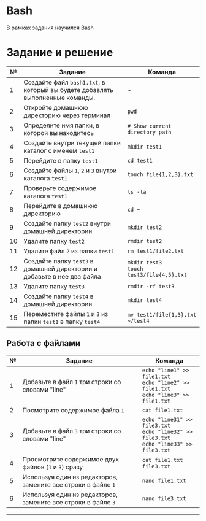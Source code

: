 # Bash
В рамках задания научился Bash
# Задание и решение

| **№** | **Задание**                                                                                             | **Команда**                                                                                                                                                                                                                                                                                                                                                                                                                                        |
|-------|--------------------------------------------------------------------------------------------------------|---------------------------------------------------------------------------------------------------------------------------------------------------------------------------------------------------------------------------------------------------------------------------------------------------------------------------------------------------------------------------------------------------------------------------------------------------|
| 1     | Создайте файл `bash1.txt`, в который вы будете добавлять выполненные команды.                          | -                                                                                                                                                                                                                                                                                                                                                                                                                                                |
| 2     | Откройте домашнюю директорию через терминал                                                              | `pwd`                                                                                                                                                                                                                                                                                                                                                                                                                                             |
| 3     | Определите имя папки, в которой вы находитесь                                                             | `# Show current directory path`                                                                                                                                                                                                                                                                                                                                                                                                                    |
| 4     | Создайте внутри текущей папки каталог с именем `test1`                                                    | `mkdir test1`                                                                                                                                                                                                                                                                                                                                                                                                                                     |
| 5     | Перейдите в папку `test1`                                                                                 | `cd test1`                                                                                                                                                                                                                                                                                                                                                                                                                                        |
| 6     | Создайте файлы `1`, `2` и `3` внутри каталога `test1`                                                     | `touch file{1,2,3}.txt`                                                                                                                                                                                                                                                                                                                                                                                                                             |
| 7     | Проверьте содержимое каталога `test1`                                                                     | `ls -la`                                                                                                                                                                                                                                                                                                                                                                                                                                          |
| 8     | Перейдите в домашнюю директорию                                                                           | `cd ~`                                                                                                                                                                                                                                                                                                                                                                                                                                            |
| 9     | Создайте папку `test2` внутри домашней директории                                                        | `mkdir test2`                                                                                                                                                                                                                                                                                                                                                                                                                                     |
| 10    | Удалите папку `test2`                                                                                     | `rmdir test2`                                                                                                                                                                                                                                                                                                                                                                                                                                     |
| 11    | Удалите файл `2` из папки `test1`                                                                         | `rm test1/file2.txt`                                                                                                                                                                                                                                                                                                                                                                                                                               |
| 12    | Создайте папку `test3` в домашней директории и добавьте в нее два файла                                  | `mkdir test3`<br>`touch test3/file{4,5}.txt`                                                                                                                                                                                                                                                                                                                                                                                |
| 13    | Удалите папку `test3`                                                                                     | `rmdir -rf test3`                                                                                                                                                                                                                                                                                                                                                                                                                                 |
| 14    | Создайте папку `test4` в домашней директории                                                              | `mkdir test4`                                                                                                                                                                                                                                                                                                                                                                                                                                     |
| 15    | Переместите файлы `1` и `3` из папки `test1` в папку `test4`                                               | `mv test1/file{1,3}.txt ~/test4`                                                                                                                                                                                                                                                                                                                                                                                                                |

## Работа с файлами

| **№** | **Задание**                                                                                             | **Команда**                                                                                                                                                                                                                                                                                                                                                                                                                                        |
|-------|--------------------------------------------------------------------------------------------------------|---------------------------------------------------------------------------------------------------------------------------------------------------------------------------------------------------------------------------------------------------------------------------------------------------------------------------------------------------------------------------------------------------------------------------------------------------|
| 1     | Добавьте в файл `1` три строки со словами "line"                                                        | `echo "line1" >> file1.txt`<br>`echo "line2" >> file1.txt`<br>`echo "line3" >> file1.txt`                                                                                                                                                                                                                                                                                                                                                                                                                             |
| 2     | Посмотрите содержимое файла `1`                                                                         | `cat file1.txt`                                                                                                                                                                                                                                                                                                                                                                                                                                             |
| 3     | Добавьте в файл `3` три строки со словами "line"                                                        | `echo "line31" >> file3.txt`<br>`echo "line32" >> file3.txt`<br>`echo "line33" >> file3.txt`                                                                                                                                                                                                                                                                                                                                                                 |
| 4     | Просмотрите содержимое двух файлов (`1` и `3`) сразу                                                   | `cat file1.txt file3.txt`                                                                                                                                                                                                                                                                                                                                                                                                                                          |
| 5     | Используя один из редакторов, замените все строки в файле `1`                                           | `nano file1.txt`<br>                                                                                                                                                                                                                                                                                                                                                                                   |
| 6     | Используя один из редакторов, замените все строки в файле `3`                                           | `nano file3.txt`<br>                                                                                                                                                                                                                                                                                                                                                                                   |

---

